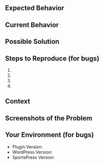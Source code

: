 ## Expected Behavior
<!--- If you're describing a bug, tell us what should happen -->
<!--- If you're suggesting a change/improvement, tell us how it should work -->

## Current Behavior
<!--- If describing a bug, tell us what happens instead of the expected behavior -->
<!--- If suggesting a change/improvement, explain the difference from current behavior -->

## Possible Solution
<!--- Not obligatory, but suggest a fix/reason for the bug, -->
<!--- or ideas how to implement the addition or change -->

## Steps to Reproduce (for bugs)
<!--- Help us reproduce the issue by providing us a set of steps to -->
<!--- reproduce this bug. -->
1.
2.
3.
4.

## Context
<!--- How has this issue affected you? What are you trying to accomplish? -->
<!--- Providing context helps us come up with a solution that is most useful in the real world -->
<!--- If you have a terminal output you can share with us that would also be great! -->

## Screenshots of the Problem
<!--- If you can show us a screenshot of the issue, this is the space for it! --> 
<!--- If you're suggesting a feature and can give us a mockup, that would also be great! -->

## Your Environment (for bugs)
<!--- Include as many relevant details about the environment you experienced the bug in -->
<!--- If you can also run the following command and put the output here, that would be super helpful!  -->
<!---                   uname -a && cat /etc/os-release          -->

- Plugin Version:
- WordPress Version:
- SportsPress Version:

